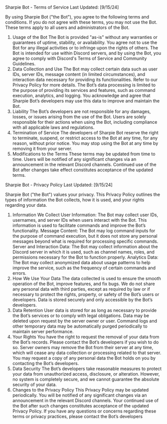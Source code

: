 Sharpie Bot - Terms of Service
Last Updated: [9/15/24]

By using Sharpie Bot ("the Bot"), you agree to the following terms and conditions. If you do not agree with these terms, you may not use the Bot. These terms apply to all users and administrators of the Bot.

1. Usage of the Bot
The Bot is provided "as-is" without any warranties or guarantees of uptime, stability, or availability.
You agree not to use the Bot for any illegal activities or to infringe upon the rights of others.
The Bot is intended for use within Discord servers, and by using the Bot, you agree to comply with Discord's Terms of Service and Community Guidelines.
2. Data Collection and Use
The Bot may collect certain data such as user IDs, server IDs, message content (in limited circumstances), and interaction data necessary for providing its functionalities. Refer to our Privacy Policy for more details.
The Bot’s data processing is limited to the purpose of providing its services and features, such as command execution, analytics, and logging.
You acknowledge and agree that Sharpie Bot’s developers may use this data to improve and maintain the Bot.
3. Liability
The Bot’s developers are not responsible for any damages, losses, or issues arising from the use of the Bot.
Users are solely responsible for their actions when using the Bot, including compliance with all applicable laws and regulations.
4. Termination of Service
The developers of Sharpie Bot reserve the right to terminate, suspend, or restrict access to the Bot at any time, for any reason, without prior notice.
You may stop using the Bot at any time by removing it from your server.
5. Modifications to the Terms
These terms may be updated from time to time. Users will be notified of any significant changes via an announcement in the relevant Discord channels. Continued use of the Bot after changes take effect constitutes acceptance of the updated terms.



Sharpie Bot - Privacy Policy
Last Updated: [9/15/24]

Sharpie Bot ("the Bot") values your privacy. This Privacy Policy outlines the types of information the Bot collects, how it is used, and your rights regarding your data.

1. Information We Collect
User Information: The Bot may collect user IDs, usernames, and server IDs when users interact with the Bot. This information is used to facilitate commands and improve the Bot’s functionality.
Message Content: The Bot may log command inputs for the purpose of command execution, but it does not store any personal messages beyond what is required for processing specific commands.
Server and Interaction Data: The Bot may collect information about the Discord server in which it is used, such as channel names, roles, and permissions necessary for the Bot to function properly.
Analytics Data: The Bot may collect anonymized data about usage patterns to help improve the service, such as the frequency of certain commands and errors.
2. How We Use Your Data
The data collected is used to ensure the smooth operation of the Bot, improve features, and fix bugs.
We do not share any personal data with third parties, except as required by law or if necessary to protect the rights, property, or safety of the Bot’s users or developers.
Data is stored securely and only accessible by the Bot’s developers.
3. Data Retention
User data is stored for as long as necessary to provide the Bot’s services or to comply with legal obligations. Data may be deleted upon request by the server owner or user.
Command logs and other temporary data may be automatically purged periodically to maintain server performance.
4. Your Rights
You have the right to request the removal of your data from the Bot’s records. Please contact the Bot’s developers if you wish to do so.
Server owners may remove the Bot from their server at any time, which will cease any data collection or processing related to that server.
You may request a copy of any personal data the Bot holds on you by contacting the Bot’s developers.
5. Data Security
The Bot’s developers take reasonable measures to protect your data from unauthorized access, disclosure, or alteration. However, no system is completely secure, and we cannot guarantee the absolute security of your data.
6. Changes to the Privacy Policy
This Privacy Policy may be updated periodically. You will be notified of any significant changes via an announcement in the relevant Discord channels. Your continued use of the Bot after such changes constitutes acceptance of the updated Privacy Policy.
If you have any questions or concerns regarding these terms or privacy practices, please contact the Bot’s developers
